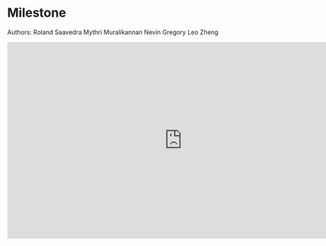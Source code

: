 # Milestone
Authors: 
Roland Saavedra
Mythri Muralikannan
Nevin Gregory
Leo Zheng




<iframe style="border: 1px solid rgba(0, 0, 0, 0.1);" width="800" height="450" src="https://www.figma.com/embed?embed_host=share&url=https%3A%2F%2Fwww.figma.com%2Fproto%2FOmDTEXe1uNFR1ThaNKHyeP%2FFigma-basics%3Ftype%3Ddesign%26node-id%3D4368-321123%26t%3D09iuGYndLhxZ2K04-1%26scaling%3Dmin-zoom%26page-id%3D1669%253A162202%26mode%3Ddesign" allowfullscreen></iframe>

